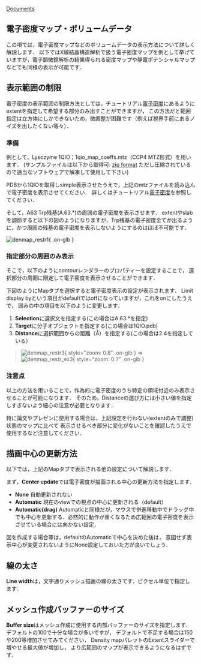 [Documents](../../Documents)

## 電子密度マップ・ボリュームデータ
この項では，電子密度マップなどのボリュームデータの表示方法について詳しく解説します．
以下ではX線結晶構造解析で扱う電子密度マップを例として挙げていますが，電子顕微鏡解析の結果得られる密度マップや静電ポテンシャルマップなどでも同様の表示が可能です．

## 表示範囲の制限
電子密度の表示範囲の制限方法としては，チュートリアル[電子密度](../../Documents/GUIのチュートリアル(CueMol2)/StepC2)にあるようにextentを指定して希望する部分のみ出すことができますが，
この方法だと範囲指定は立方体にしかできないため，微調整が困難です（例えば視界手前にあるノイズを出したくない等々）．

### 準備
例として，Lysozyme 1QIO；1qio_map_coeffs.mtz（CCP4 MTZ形式）を用います．
(サンプルファイルは以下から取得可:
[zip format](http://downloads.sourceforge.net/project/cuemol/sample-files/2.0.0/1qio_map_coeffs.zip)
ただし圧縮されているので適当なソフトウェアで解凍して使用して下さい)

PDBから1QIOを取得しsimple表示させたうえで，上記のmtzファイルを読み込んで電子密度を表示させてください．
詳しくはチュートリアル[電子密度](../../Documents/GUIのチュートリアル(CueMol2)/StepC2)を参照してください．

そして，A63 Trp残基(A.63.*)の周囲の電子密度を表示させます．
extentやslabを調節すると以下の図のようになりますが，Trp残基の電子密度全てが出るように，かつ周囲の残基の電子密度を表示しないようにするのはほぼ不可能です．

![denmap_restr1](../../assets/images/cuemol2/DensityMap/denmap_restr1.png){ .on-glb }


### 指定部分の周囲のみ表示
そこで，以下のようにcontourレンダラーのプロパティーを設定することで，
選択部分の周囲に限定して電子密度を表示させることができます．

下図のようにMapタブを選択すると電子密度表示の設定が表示されます．
Limit display byという項目がdefaultではoffになっていますが，これをonにしたうえで，
囲みの中の項目を以下のように変更します．

1.  **Selection**に選択文を指定する(この場合はA.63.*を指定)
1.  **Target**に分子オブジェクトを指定する(この場合は1QIO.pdb)
1.  **Distance**に選択範囲からの距離（Å）を指定する(この場合は2.4を指定している）


> ![denmap_restr3](../../assets/images/cuemol2/DensityMap/denmap_restr3.png){ style="zoom: 0.8" .on-glb } ⇒ ![denmap_restr_ex3](../../assets/images/cuemol2/DensityMap/denmap_restr_ex3.png){ style="zoom: 0.7" .on-glb }

### 注意点
以上の方法を用いることで，作為的に電子密度のうち特定の領域付近のみ表示させることが可能になります．
そのため，Distanceの選び方には小さい値を指定しすぎないよう細心の注意が必要となります．

特に論文やプレゼンに使用する場合は，上記設定を行わない(extentのみで調整)状態のマップに比べて
表示させるべき部分に変化がないことを確認したうえで使用するなど注意してください．

## 描画中心の更新方法
以下では，上記のMapタブで表示される他の設定について解説します．

まず，**Center update**では電子密度が描画される中心の更新方法を指定します．

*  **None** 自動更新されない
*  **Automatic** 現在のviewでの視点の中心に更新される（default）
*  **Automatic(drag)** Automaticと同様だが，マウスで併進移動中でドラッグ中でも中心を更新する．必然的に動作が重くなるため広範囲の電子密度を表示させている場合には向かない設定．

図を作成する場合等は，defaultのAutomaticで中心を決めた後は，
意図せず表示中心が変更されないようにNone設定しておいた方が良いでしょう．

## 線の太さ
**Line width**は，文字通りメッシュ描画の線の太さです．ピクセル単位で指定します．

## メッシュ作成バッファーのサイズ
**Buffer size**はメッシュ作成に使用する内部バッファーのサイズを指定します．
デフォルトの100で十分な場合が多いですが，
デフォルトで不足する場合は150や200等増加させてみてください．
Density mapパレットのExtentスライダーで増やせる最大値が増加し，
より広範囲のマップが表示できるようになるはずです．